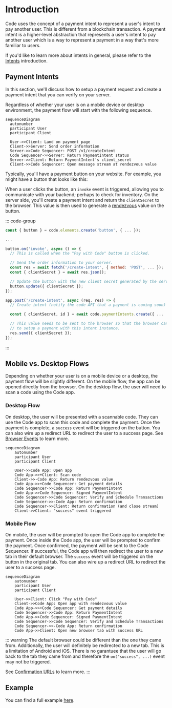 # Introduction

Code uses the concept of a payment intent to represent a user's intent to pay another user. This is different from a blockchain transaction. A payment intent is a higher-level abstraction that represents a user's intent to pay another user which is a way to represent a payment in a way that's more familiar to users.

If you'd like to learn more about intents in general, please refer to the [Intents](../intents/introduction) introduction.

## Payment Intents

In this section, we'll discuss how to setup a payment request and create a payment intent that you can verify on your server. 

Regardless of whether your user is on a mobile device or desktop environment, the payment flow will start with the following sequence.

```mermaid
sequenceDiagram
  autonumber
  participant User
  participant Client

  User->>Client: Land on payment page
  Client->>Server: Send order information
  Server->>Code Sequencer: POST /v1/createIntent
  Code Sequencer->>Server: Return PaymentIntent status
  Server->>Client: Return PaymentIntent's client_secret
  Client->>Code Sequencer: Open message stream at rendezvous value
```


Typically, you'll have a payment button on your website. For example, you might have a button that looks like this:

<div id="button-container"></div>

When a user clicks the button, an `invoke` event is triggered, allowing you to communicate with your backend; perhaps to check for inventory. On the server side, you'll create a payment intent and return the `clientSecret` to the browser. This value is then used to generate a [rendezvous](../reference/rendezvous) value on the button.

::: code-group

```js [client.js]
const { button } = code.elements.create('button', { ... });

...

button.on('invoke', async () => {
  // This is called when the "Pay with Code" button is clicked.

  // Send the order information to your server.
  const res = await fetch('/create-intent', { method: 'POST', ... });
  const { clientSecret } = await res.json();

  // Update the button with the new client secret generated by the server.
  button.update({ clientSecret });
});
```

```js [server.js]
app.post('/create-intent', async (req, res) => {
  // Create intent (notify the code API that a payment is coming soon)

  const { clientSecret, id } = await code.paymentIntents.create({ ...  });

  // This value needs to be sent to the browser so that the browser can use it
  // to setup a payment with this intent instance.
  res.send({ clientSecret });
});
```
:::

## Mobile vs. Desktop Flows

Depending on whether your user is on a mobile device or a desktop, the payment flow will be slightly different. On the mobile flow, the app can be opened directly from the browser. On the desktop flow, the user will need to scan a code using the Code app.

### Desktop Flow

On desktop, the user will be presented with a scannable code. They can use the Code app to scan this code and complete the payment. Once the payment is complete, a `success` event will be triggered on the button. You can also wire up a redirect URL to redirect the user to a success page. See [Browser Events](../reference/browser-events) to learn more.

```mermaid
sequenceDiagram
    autonumber
    participant User
    participant Client

    User->>Code App: Open app
    Code App->>+Client: Scan code
    Client->>-Code App: Return rendezvous value
    Code App->>+Code Sequencer: Get payment details
    Code Sequencer->>Code App: Return PaymentIntent
    Code App->>Code Sequencer: Signed PaymentIntent
    Code Sequencer->>Code Sequencer: Verify and Schedule Transactions
    Code Sequencer->>-Code App: Return confirmation
    Code Sequencer->>Client: Return confirmation (and close stream)
    Client->>Client: "success" event triggered
```

### Mobile Flow

On mobile, the user will be prompted to open the Code app to complete the payment. Once inside the Code app, the user will be prompted to confirm the payment. Once confirmed, the payment will be sent to the Code Sequencer. If successful, the Code app will then redirect the user to a new tab in their default browser. The `success` event will be triggered on the button in the original tab. You can also wire up a redirect URL to redirect the user to a success page.

```mermaid
sequenceDiagram
    autonumber
    participant User
    participant Client

    User->>Client: Click "Pay with Code"
    Client->>Code App: Open app with rendezvous value
    Code App->>+Code Sequencer: Get payment details
    Code Sequencer->>Code App: Return PaymentIntent
    Code App->>Code Sequencer: Signed PaymentIntent
    Code Sequencer->>Code Sequencer: Verify and Schedule Transactions
    Code Sequencer->>-Code App: Return confirmation
    Code App->>Client: Open new browser tab with success URL
```

::: warning
The default browser could be different than the one they came from. Additionally, the user will definitely be redirected to a new tab. This is a limitation of Android and iOS. There is no garantuee that the user will go back to the tab they came from and therefore the `on("success", ...)` event may not be triggered.

See [Confirmation URLs](../reference/browser-events#confirmation-urls) to learn more.
:::

## Example

You can find a full example [here](../examples/payment-verification).
